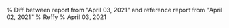 % Diff between report from "April 03, 2021" and reference report from "April 02, 2021"
% Reffy
% April 03, 2021

